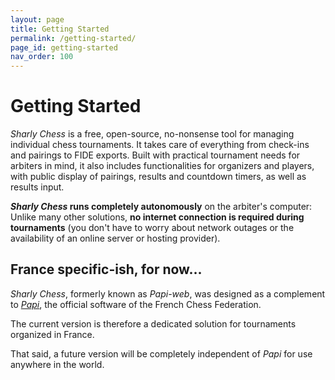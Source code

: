 ```yaml
---
layout: page
title: Getting Started
permalink: /getting-started/
page_id: getting-started
nav_order: 100
---
```


# Getting Started

_Sharly Chess_ is a free, open-source, no-nonsense tool for managing individual chess tournaments.
It takes care of everything from check-ins and pairings to FIDE exports.
Built with practical tournament needs for arbiters in mind, it also includes functionalities for organizers and players, with public display of pairings, results and countdown timers, as well as results input.

**_Sharly Chess_ runs completely autonomously** on the arbiter's computer:
Unlike many other solutions, **no internet connection is required during tournaments**
(you don't have to worry about network outages or the availability of an online server or hosting provider).

## France specific-ish, for now...

_Sharly Chess_, formerly known as _Papi-web_, was designed as a complement to [_Papi_](https://www.echecs.asso.fr/Actu.aspx?Ref=14287), the official software of the French Chess Federation.

The current version is therefore a dedicated solution for tournaments organized in France.

That said, a future version will be completely independent of _Papi_ for use anywhere in the world.
